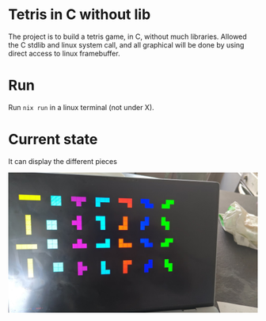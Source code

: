 # Tetris in C without lib

The project is to build a tetris game, in C, without much libraries. Allowed
the C stdlib and linux system call, and all graphical will be done by using
direct access to linux framebuffer.

# Run

Run `nix run` in a linux terminal (not under X).

# Current state

It can display the different pieces


![](assets/tetrismino.png)

